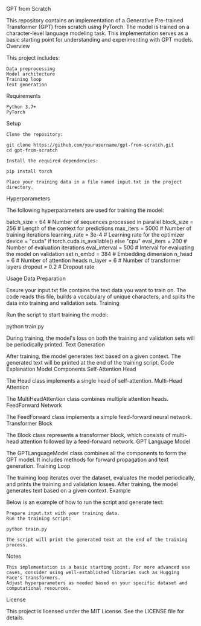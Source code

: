 GPT from Scratch

This repository contains an implementation of a Generative Pre-trained Transformer (GPT) from scratch using PyTorch. The model is trained on a character-level language modeling task. This implementation serves as a basic starting point for understanding and experimenting with GPT models.
Overview

This project includes:

    Data preprocessing
    Model architecture
    Training loop
    Text generation

Requirements

    Python 3.7+
    PyTorch

Setup

    Clone the repository:

    git clone https://github.com/yourusername/gpt-from-scratch.git
    cd gpt-from-scratch

    Install the required dependencies:

    pip install torch

    Place your training data in a file named input.txt in the project directory.

Hyperparameters

The following hyperparameters are used for training the model:

batch_size = 64        # Number of sequences processed in parallel
block_size = 256       # Length of the context for predictions
max_iters = 5000       # Number of training iterations
learning_rate = 3e-4   # Learning rate for the optimizer
device = "cuda" if torch.cuda.is_available() else "cpu"
eval_iters = 200       # Number of evaluation iterations
eval_interval = 500    # Interval for evaluating the model on validation set
n_embd = 384           # Embedding dimension
n_head = 6             # Number of attention heads
n_layer = 6            # Number of transformer layers
dropout = 0.2          # Dropout rate

Usage
Data Preparation

Ensure your input.txt file contains the text data you want to train on. The code reads this file, builds a vocabulary of unique characters, and splits the data into training and validation sets.
Training

Run the script to start training the model:

python train.py

During training, the model's loss on both the training and validation sets will be periodically printed.
Text Generation

After training, the model generates text based on a given context. The generated text will be printed at the end of the training script.
Code Explanation
Model Components
Self-Attention Head

The Head class implements a single head of self-attention.
Multi-Head Attention

The MultiHeadAttention class combines multiple attention heads.
FeedForward Network

The FeedForward class implements a simple feed-forward neural network.
Transformer Block

The Block class represents a transformer block, which consists of multi-head attention followed by a feed-forward network.
GPT Language Model

The GPTLanguageModel class combines all the components to form the GPT model. It includes methods for forward propagation and text generation.
Training Loop

The training loop iterates over the dataset, evaluates the model periodically, and prints the training and validation losses. After training, the model generates text based on a given context.
Example

Below is an example of how to run the script and generate text:

    Prepare input.txt with your training data.
    Run the training script:

    python train.py

    The script will print the generated text at the end of the training process.

Notes

    This implementation is a basic starting point. For more advanced use cases, consider using well-established libraries such as Hugging Face's transformers.
    Adjust hyperparameters as needed based on your specific dataset and computational resources.

License

This project is licensed under the MIT License. See the LICENSE file for details.
